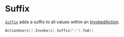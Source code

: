 # Suffix

[`Suffix`](https://pkg.go.dev/github.com/rsteube/carapace#InvokedAction.Suffix) adds a suffix to all values within an [InvokedAction](../invokedAction.md).

```go
ActionUsers().Invoke(c).Suffix(":").ToA()
```
